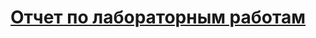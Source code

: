 # [Отчет по лабораторным работам](https://github.com/ignatizi/PIS/wiki/Отчет-по-лабораторным-работам) 
